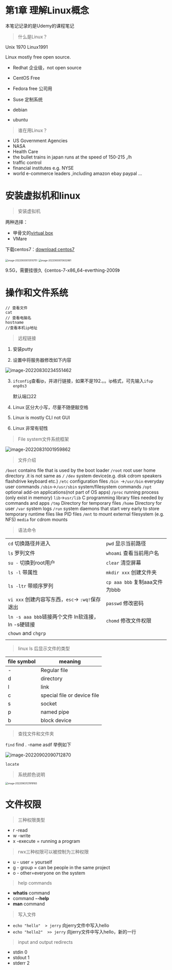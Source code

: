 # 第1章 理解Linux概念

本笔记记录的是Udemy的课程笔记

> 什么是Linux？

Unix 1970   Linux1991

Linux mostly free   open source.

* Redhat 	企业级，not open source

* CentOS Free

* Fedora free 公司用

* Suse  定制系统
* debian
* ubuntu 

> 谁在用Linux？

- US Government Agencies
- NASA
- Health Care
- the bullet trains in japan runs at the speed of 150-215 ,/h 
- traffic control
- financial institutes e.g. NYSE
- world e-commerce leaders ,including amazon ebay paypal ...

# 安装虚拟机和linux

> 安装虚拟机

两种选择：

- 甲骨文的[virtual box](https://www.virtualbox.org/wiki/Downloads)   
- VMare

下载centos7：[download centos7](https://www.centos.org/download/)



<img src="./笔记素材图/image-20220830013510751.png" alt="image-20220830013510751" style="zoom:50%;" />

<img src="./笔记素材图/image-20220830013632861.png" alt="image-20220830013632861" style="zoom:50%;" />

9.5G，需要挂很久《centos-7-x86_64-everthing-2009》

# 操作和文件系统

```shell
// 查看文件
cat
// 查看电脑名
hostname
//查看本机ip地址
```

> 远程链接

1. 安装putty

2. 设置中将服务器修改如下内容

![image-20220830234551462](./笔记素材图/image-20220830234551462.png)

3. `ifconfig`查看ip，并进行链接，如果不是192.。。ip格式，可先输入`ifup enp0s3`

   默认端口22

4. Linux 区分大小写，尽量不随便敲空格

5. Linux is mostly CLI not GUI

6. Linux 非常有韧性

>  File system文件系统框架

![image-20220831001959862](./笔记素材图/image-20220831001959862.png)

> 文件介绍

`/boot`   contains file that is used by the boot loader
`/root`   root user home directory .it is not same as `/`
`/dev`     system device(e.g. disk cdrom speakers flashdrive keyboard etc.)
`/etc`     configuration files
`/bin `->`/usr/bin` everyday user commands
`/sbin`->`/usr/sbin`  system/filesystem commands
`/opt`     optional add-on applications(not part of OS apps)
`/proc`   running process (only exist in memory)
`lib`->`usr/lib`  C programming library files needed by commands and apps
`/tmp`     Directory for temporary files
`/home`   Directory for user
`/var`     system logs
`/run`     system daemons that start very early to store temporary runtime files like PID files
`/mnt`     to mount external filesystem (e.g. NFS)
`media`   for cdrom mounts



> 语法命令

|                          |                       |
| ------------------------ | --------------------- |
| `cd`        切换路径并进入 | `pwd`           显示当前路径 |
|`ls`        罗列文件 | `whoami`    查看当前用户名 |
|`su -`    切换到root用户|`clear`      清空屏幕|
| `ls -l` 带属性| `mkdir xxx`   创建文件夹   |
|`ls -ltr`   带顺序罗列|`cp aaa bbb`  复制aaa文件为bbb|
|`vi xxx`   创建内容写东西，`esc`-> `:wq!`保存退出|`passwd`  修改密码|
| `ln -s aaa bbb`链接两个文件    ln软连接，ln -s硬链接 | `chomd` 修改文件权限 |
| `chown` and `chgrp` |                                |
|                             |      |



> linux ls 后显示文件的类型

| file symbol | meaning |
| ----------- | ------- |
| - | Regular file |
| d | directory |
| l | link |
| c | special file or device file |
| s | socket |
| p | named pipe |
| b | block device |

> 查找文件和文件夹

`find`   find . -name asdf    举例如下

![image-20220902090712870](./笔记素材图/image-20220902090712870.png)

`locate`



> 系统颜色说明

<img src="./笔记素材图/image-20220903121919183.png" alt="image-20220903121919183" style="zoom: 50%;" />

# 文件权限

> 三种权限类型

- r -read
- w -write
- x -execute = running a program

> rwx三种权限可以被控制为三种权限

- u   - user = yourself
- g  - group = can be people in the same project
- o - other=everyone on the system

> help commands

- **whatis** command
- command **--help**
- **man** command

> 写入文件

- `echo "hello"  > jerry`  向jerry文件中写入hello
- `echo "hello2"  >> jerry`  向jerry文件中写入hello，新的一行

> input and output redirects

- stdin       0
- stdout    1
- stderr     2
